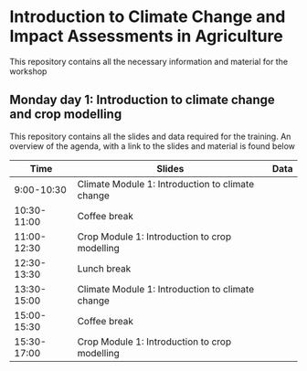 # Introduction to Climate Change and Impact Assessments in Agriculture
This repository contains all the necessary information and material for the workshop
## Monday day 1: Introduction to climate change and crop modelling
This repository contains all the slides and data required for the training. An overview of the agenda, with a link to the slides and material is found below

| Time        | Slides                                             | Data |
|-------------|----------------------------------------------------|------|
| 9:00-10:30  | Climate Module 1: Introduction to   climate change |      |
| 10:30-11:00 | Coffee break                                       |      |
| 11:00-12:30 | Crop Module 1: Introduction to crop   modelling    |      |
| 12:30-13:30 | Lunch break                                        |      |
| 13:30-15:00 | Climate Module 1: Introduction to   climate change |      |
| 15:00-15:30 | Coffee break                                       |      |
| 15:30-17:00 | Crop Module 1: Introduction to crop   modelling    |      |

